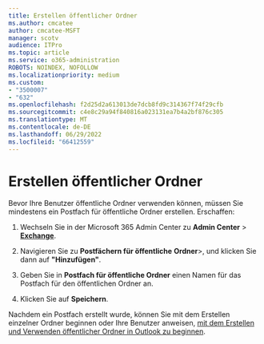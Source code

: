 ```yaml
---
title: Erstellen öffentlicher Ordner
ms.author: cmcatee
author: cmcatee-MSFT
manager: scotv
audience: ITPro
ms.topic: article
ms.service: o365-administration
ROBOTS: NOINDEX, NOFOLLOW
ms.localizationpriority: medium
ms.custom:
- "3500007"
- "632"
ms.openlocfilehash: f2d25d2a613013de7dcb8fd9c314367f74f29cfb
ms.sourcegitcommit: c4e8c29a94f840816a023131ea7b4a2bf876c305
ms.translationtype: MT
ms.contentlocale: de-DE
ms.lasthandoff: 06/29/2022
ms.locfileid: "66412559"
---
```

# <a name="creating-public-folders"></a>Erstellen öffentlicher Ordner

Bevor Ihre Benutzer öffentliche Ordner verwenden können, müssen Sie mindestens ein Postfach für öffentliche Ordner erstellen. Erschaffen:
  
1. Wechseln Sie in der Microsoft 365 Admin Center zu **Admin Center** \> [**Exchange**](https://admin.exchange.microsoft.com/#/homepage).

2. Navigieren Sie zu **Postfächern für öffentliche** **Ordner**\>, und klicken Sie dann auf **"Hinzufügen"**.

3. Geben Sie in **Postfach für öffentliche Ordner** einen Namen für das Postfach für den öffentlichen Ordner an.

4. Klicken Sie auf **Speichern**.

Nachdem ein Postfach erstellt wurde, können Sie mit dem Erstellen einzelner Ordner beginnen oder Ihre Benutzer anweisen, [mit dem Erstellen und Verwenden öffentlicher Ordner in Outlook zu beginnen](https://support.office.com/article/Create-and-share-a-public-folder-in-Outlook-a2835011-d524-4a5c-a207-05c159bb2a97).
  